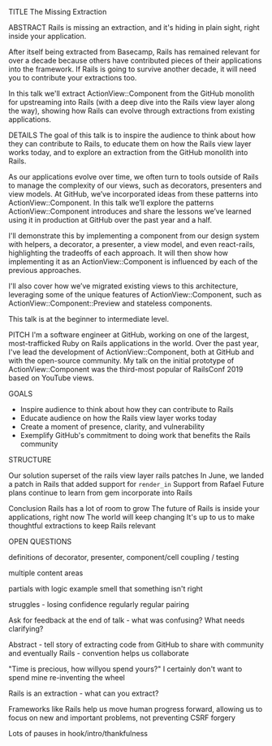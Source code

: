 TITLE
The Missing Extraction

ABSTRACT
Rails is missing an extraction, and it's hiding in plain sight, right inside your application. 

After itself being extracted from Basecamp, Rails has remained relevant for over a decade because others have contributed pieces of their applications into the framework. If Rails is going to survive another decade, it will need you to contribute your extractions too. 

In this talk we'll extract ActionView::Component from the GitHub monolith for upstreaming into Rails (with a deep dive into the Rails view layer along the way), showing how Rails can evolve through extractions from existing applications.

DETAILS
The goal of this talk is to inspire the audience to think about how they can contribute to Rails, to educate them on how the Rails view layer works today, and to explore an extraction from the GitHub monolith into Rails.

As our applications evolve over time, we often turn to tools outside of Rails to manage the complexity of our views, such as decorators, presenters and view models. At GitHub, we’ve incorporated ideas from these patterns into ActionView::Component. In this talk we’ll explore the patterns ActionView::Component introduces and share the lessons we’ve learned using it in production at GitHub over the past year and a half.

I'll demonstrate this by implementing a component from our design system with helpers, a decorator, a presenter, a view model, and even react-rails, highlighting the tradeoffs of each approach. It will then show how implementing it as an ActionView::Component is influenced by each of the previous approaches.

I'll also cover how we’ve migrated existing views to this architecture, leveraging some of the unique features of ActionView::Component, such as ActionView::Component::Preview and stateless components.

This talk is at the beginner to intermediate level. 

PITCH
I'm a software engineer at GitHub, working on one of the largest, most-trafficked Ruby on Rails applications in the world. Over the past year, I've lead the development of ActionView::Component, both at GitHub and with the open-source community. My talk on the initial prototype of ActionView::Component was the third-most popular of RailsConf 2019 based on YouTube views.

GOALS
- Inspire audience to think about how they can contribute to Rails
- Educate audience on how the Rails view layer works today
- Create a moment of presence, clarity, and vulnerability
- Exemplify GitHub's commitment to doing work that benefits the Rails community

STRUCTURE

Our solution
    superset of the rails view layer
    rails patches
        In June, we landed a patch in Rails that added support for `render_in`
        Support from Rafael
Future plans
    continue to learn from gem
    incorporate into Rails

Conclusion
    Rails has a lot of room to grow
    The future of Rails is inside your applications, right now
    The world will keep changing
    It's up to us to make thoughtful extractions to keep Rails relevant

OPEN QUESTIONS

definitions of decorator, presenter, component/cell
coupling / testing

multiple content areas

partials with logic example 
smell that something isn't right

struggles - losing confidence regularly
    regular pairing

Ask for feedback at the end of talk - what was confusing? What needs clarifying?

Abstract - tell story of extracting code from GitHub to share with community and eventually Rails - convention helps us collaborate

"Time is precious, how willyou spend yours?" I certainly don't want to spend mine re-inventing the wheel

Rails is an extraction - what can you extract?

Frameworks like Rails help us move human progress forward, allowing us to focus on new and important problems, not preventing CSRF forgery

Lots of pauses in hook/intro/thankfulness